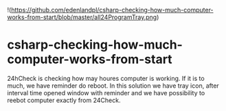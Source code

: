 !(https://github.com/edenlandpl/csharp-checking-how-much-computer-works-from-start/blob/master/all24ProgramTray.png)

# csharp-checking-how-much-computer-works-from-start
24hCheck is checking how may houres computer is working. If it is to much, we have reminder do reboot. In this solution we have tray icon, after interval time opened window with reminder and we have possibility to reebot computer exactly from 24Check.
